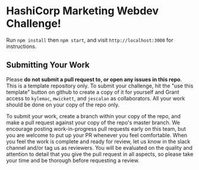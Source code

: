 # HashiCorp Marketing Webdev Challenge!

Run `npm install` then `npm start`, and visit `http://localhost:3000` for instructions.

## Submitting Your Work

Please **do not submit a pull request to, or open any issues in this repo**. This is a template repository only. To submit your challenge, hit the "use this template" button on github to create a copy of it for yourself and Grant access to `kylemac`, `mwickett`, and `jescalan` as collaborators. All your work should be done on your copy of the repo only.

To submit your work, create a branch within your copy of the repo, and make a pull request against your copy of the repo's master branch. We encourage posting work-in-progress pull requests early on this team, but you are welcome to put up your PR whenever you feel comfortable. When you feel the work is complete and ready for review, let us know in the slack channel and/or tag us as reviewers. You will be evaluated on the quality and attention to detail that you give the pull request in all aspects, so please take your time and be thorough before requesting a review.
